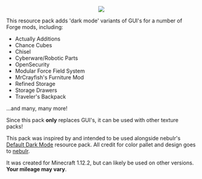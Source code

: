 <p align="center">
<img align="center" src="https://trevoedwards.com/wp-content/uploads/2023/07/banner.png" />
<br>

This resource pack adds 'dark mode' variants of GUI's for a number of Forge mods, including:

* Actually Additions
* Chance Cubes
* Chisel
* Cyberware/Robotic Parts
* OpenSecurity
* Modular Force Field System
* MrCrayfish's Furniture Mod
* Refined Storage
* Storage Drawers
* Traveler's Backpack

...and many, many more!

Since this pack **only** replaces GUI's, it can be used with other texture packs!

This pack was inspired by and intended to be used alongside nebuIr's [Default Dark Mode](https://www.curseforge.com/minecraft/texture-packs/default-dark-mode) resource pack. All credit for color pallet and design goes to [nebuIr](https://legacy.curseforge.com/members/nebulr/projects). 

It was created for Minecraft 1.12.2, but can likely be used on other versions. **Your mileage may vary**. 
<br>
